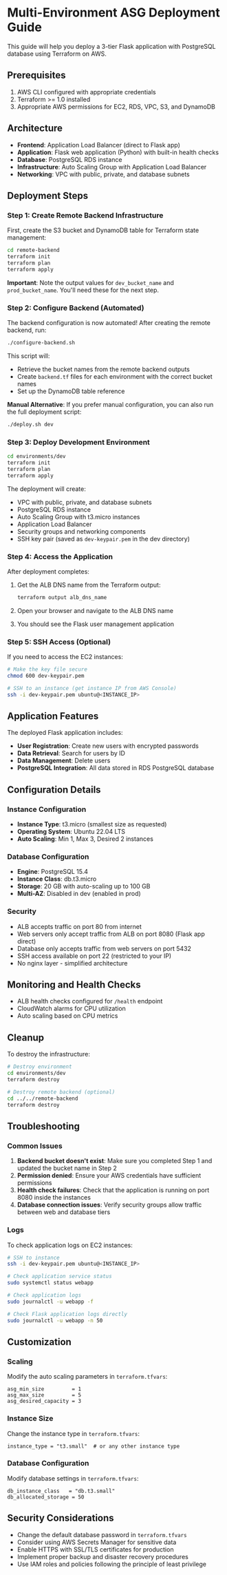 # Multi-Environment ASG Deployment Guide

This guide will help you deploy a 3-tier Flask application with PostgreSQL database using Terraform on AWS.

## Prerequisites

1. AWS CLI configured with appropriate credentials
2. Terraform >= 1.0 installed
3. Appropriate AWS permissions for EC2, RDS, VPC, S3, and DynamoDB

## Architecture

- **Frontend**: Application Load Balancer (direct to Flask app)
- **Application**: Flask web application (Python) with built-in health checks
- **Database**: PostgreSQL RDS instance
- **Infrastructure**: Auto Scaling Group with Application Load Balancer
- **Networking**: VPC with public, private, and database subnets

## Deployment Steps

### Step 1: Create Remote Backend Infrastructure

First, create the S3 bucket and DynamoDB table for Terraform state management:

```bash
cd remote-backend
terraform init
terraform plan
terraform apply
```

**Important**: Note the output values for `dev_bucket_name` and `prod_bucket_name`. You'll need these for the next step.

### Step 2: Configure Backend (Automated)

The backend configuration is now automated! After creating the remote backend, run:

```bash
./configure-backend.sh
```

This script will:
- Retrieve the bucket names from the remote backend outputs
- Create `backend.tf` files for each environment with the correct bucket names
- Set up the DynamoDB table reference

**Manual Alternative**: If you prefer manual configuration, you can also run the full deployment script:
```bash
./deploy.sh dev
```

### Step 3: Deploy Development Environment

```bash
cd environments/dev
terraform init
terraform plan
terraform apply
```

The deployment will create:
- VPC with public, private, and database subnets
- PostgreSQL RDS instance
- Auto Scaling Group with t3.micro instances
- Application Load Balancer
- Security groups and networking components
- SSH key pair (saved as `dev-keypair.pem` in the dev directory)

### Step 4: Access the Application

After deployment completes:

1. Get the ALB DNS name from the Terraform output:
   ```bash
   terraform output alb_dns_name
   ```

2. Open your browser and navigate to the ALB DNS name
3. You should see the Flask user management application

### Step 5: SSH Access (Optional)

If you need to access the EC2 instances:

```bash
# Make the key file secure
chmod 600 dev-keypair.pem

# SSH to an instance (get instance IP from AWS Console)
ssh -i dev-keypair.pem ubuntu@<INSTANCE_IP>
```

## Application Features

The deployed Flask application includes:

- **User Registration**: Create new users with encrypted passwords
- **Data Retrieval**: Search for users by ID
- **Data Management**: Delete users
- **PostgreSQL Integration**: All data stored in RDS PostgreSQL database

## Configuration Details

### Instance Configuration
- **Instance Type**: t3.micro (smallest size as requested)
- **Operating System**: Ubuntu 22.04 LTS
- **Auto Scaling**: Min 1, Max 3, Desired 2 instances

### Database Configuration
- **Engine**: PostgreSQL 15.4
- **Instance Class**: db.t3.micro
- **Storage**: 20 GB with auto-scaling up to 100 GB
- **Multi-AZ**: Disabled in dev (enabled in prod)

### Security
- ALB accepts traffic on port 80 from internet
- Web servers only accept traffic from ALB on port 8080 (Flask app direct)
- Database only accepts traffic from web servers on port 5432
- SSH access available on port 22 (restricted to your IP)
- No nginx layer - simplified architecture

## Monitoring and Health Checks

- ALB health checks configured for `/health` endpoint
- CloudWatch alarms for CPU utilization
- Auto scaling based on CPU metrics

## Cleanup

To destroy the infrastructure:

```bash
# Destroy environment
cd environments/dev
terraform destroy

# Destroy remote backend (optional)
cd ../../remote-backend
terraform destroy
```

## Troubleshooting

### Common Issues

1. **Backend bucket doesn't exist**: Make sure you completed Step 1 and updated the bucket name in Step 2
2. **Permission denied**: Ensure your AWS credentials have sufficient permissions
3. **Health check failures**: Check that the application is running on port 8080 inside the instances
4. **Database connection issues**: Verify security groups allow traffic between web and database tiers

### Logs

To check application logs on EC2 instances:

```bash
# SSH to instance
ssh -i dev-keypair.pem ubuntu@<INSTANCE_IP>

# Check application service status
sudo systemctl status webapp

# Check application logs
sudo journalctl -u webapp -f

# Check Flask application logs directly
sudo journalctl -u webapp -n 50
```

## Customization

### Scaling
Modify the auto scaling parameters in `terraform.tfvars`:
```hcl
asg_min_size         = 1
asg_max_size         = 5
asg_desired_capacity = 3
```

### Instance Size
Change the instance type in `terraform.tfvars`:
```hcl
instance_type = "t3.small"  # or any other instance type
```

### Database Configuration
Modify database settings in `terraform.tfvars`:
```hcl
db_instance_class   = "db.t3.small"
db_allocated_storage = 50
```

## Security Considerations

- Change the default database password in `terraform.tfvars`
- Consider using AWS Secrets Manager for sensitive data
- Enable HTTPS with SSL/TLS certificates for production
- Implement proper backup and disaster recovery procedures
- Use IAM roles and policies following the principle of least privilege
